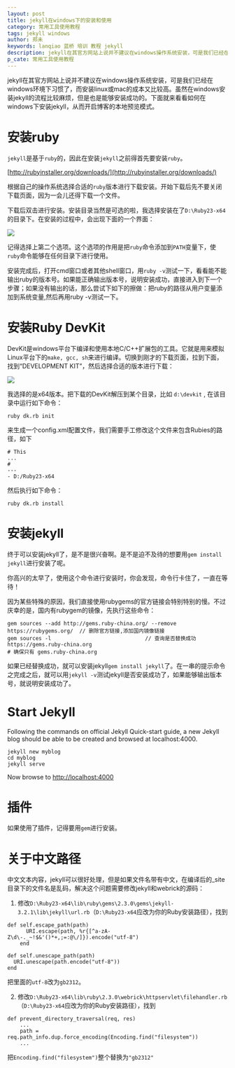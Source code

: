 ```yaml
---
layout: post
title: jekyll在windows下的安装和使用
category: 常用工具使用教程
tags: jekyll windows
author: 郑未
keywords: lanqiao 蓝桥 培训 教程 jekyll
description: jekyll在其官方网站上说并不建议在windows操作系统安装，可是我们已经在windows环境下习惯了，而安装linux或mac的成本又比较高。虽然在windows安装jekyll的流程比较麻烦，但是也是能够安装成功的。下面就来看看如何在windows下安装jekyll，从而开启博客的本地预览模式。
p_cate: 常用工具使用教程
---
```


jekyll在其官方网站上说并不建议在windows操作系统安装，可是我们已经在windows环境下习惯了，而安装linux或mac的成本又比较高。虽然在windows安装jekyll的流程比较麻烦，但是也是能够安装成功的。下面就来看看如何在windows下安装jekyll，从而开启博客的本地预览模式。

# 安装ruby #

`jekyll`是基于`ruby`的，因此在安装`jekyll`之前得首先要安装`ruby`。

[http://rubyinstaller.org/downloads/](http://rubyinstaller.org/downloads/)

根据自己的操作系统选择合适的`ruby`版本进行下载安装。开始下载后先不要关闭下载页面，因为一会儿还得下载一个文件。

下载后双击进行安装。安装目录当然是可选的啦，我选择安装在了`D:\Ruby23-x64`的目录下。在安装的过程中，会出现下面的一个界面：

![](http://i.imgur.com/Jda4xXA.png)

记得选择上第二个选项。这个选项的作用是把`ruby`命令添加到`PATH`变量下，使`ruby`命令能够在任何目录下进行使用。

安装完成后，打开cmd窗口或者其他shell窗口，用`ruby -v`测试一下，看看能不能输出ruby的版本号。如果能正确输出版本号，说明安装成功，直接进入到下一个步骤；如果没有输出的话，那么尝试下如下的擦做：把ruby的路径从用户变量添加到系统变量,然后再用ruby -v测试一下。

# 安装Ruby DevKit #

DevKit是windows平台下编译和使用本地C/C++扩展包的工具。它就是用来模拟Linux平台下的`make, gcc, sh`来进行编译。切换到刚才的下载页面，拉到下面，找到“DEVELOPMENT KIT”，然后选择合适的版本进行下载：

![](http://i.imgur.com/UM4cwRC.png)

我选择的是x64版本。把下载的DevKit解压到某个目录，比如 `d:\devkit` , 在该目录中运行如下命令：

	ruby dk.rb init

来生成一个config.xml配置文件，我们需要手工修改这个文件来包含Rubies的路径，如下

	# This
	...
	#
	---
	- D:/Ruby23-x64

然后执行如下命令：

	ruby dk.rb install

# 安装jekyll

终于可以安装jekyll了，是不是很兴奋啊。是不是迫不及待的想要用`gem install jekyll`进行安装了呢。

你高兴的太早了，使用这个命令进行安装时，你会发现，命令行卡住了，一直在等待！

因为某些特殊的原因，我们直接使用rubygems的官方链接会特别特别的慢。不过庆幸的是，国内有rubygem的镜像，先执行这些命令：

	gem sources --add http://gems.ruby-china.org/ --remove https://rubygems.org/  // 删除官方链接,添加国内镜像链接
	gem sources -l                              // 查询是否替换成功
	https://gems.ruby-china.org
	# 确保只有 gems.ruby-china.org

如果已经替换成功，就可以安装jekyll`gem install jekyll`了。在一串的提示命令之完成之后，就可以用`jekyll -v`测试jekyll是否安装成功了，如果能够输出版本号，就说明安装成功了。

# Start Jekyll

Following the commands on official Jekyll Quick-start guide, a new Jekyll blog should be able to be created and browsed at localhost:4000.

	jekyll new myblog
	cd myblog
	jekyll serve

Now browse to [http://localhost:4000](http://localhost:4000)

# 插件

如果使用了插件，记得要用`gem`进行安装。

# 关于中文路径

中文文本内容，jekyll可以很好处理，但是如果文件名带有中文，在编译后的_site目录下的文件名是乱码，解决这个问题需要修改jekyll和webrick的源码：

1. 修改`D:\Ruby23-x64\lib\ruby\gems\2.3.0\gems\jekyll-3.2.1\lib\jekyll\url.rb`（`D:\Ruby23-x64`应改为你的Ruby安装路径），找到

```
def self.escape_path(path)
      URI.escape(path, %r{[^a-zA-Z\d\-._~!$&'()*+,;=:@\/]}).encode("utf-8")
    end

def self.unescape_path(path)
  URI.unescape(path.encode("utf-8"))
end
```

把里面的`utf-8`改为`gb2312`。

2. 修改`D:\Ruby23-x64\lib\ruby\2.3.0\webrick\httpservlet\filehandler.rb`（`D:\Ruby23-x64`应改为你的Ruby安装路径），找到

```
def prevent_directory_traversal(req, res)
    ...
    path = req.path_info.dup.force_encoding(Encoding.find("filesystem"))
	...
```

把`Encoding.find("filesystem")`整个替换为`"gb2312"`
